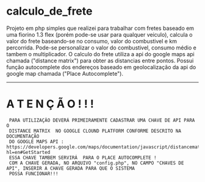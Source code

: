 # calculo_de_frete
Projeto em php simples que realizei para trabalhar com fretes baseado em uma fiorino 1.3 flex (porém pode-se usar para qualquer veiculo),
calcula o valor do frete baseando-se no consumo, valor do combustivel e km percorrida.
Pode-se personalizar o valor do combustivel, consumo médio e tambem o multiplicador.
O calculo do frete utiliza a api do google maps api chamada ("distance matrix") para obter as distancias entre pontos.
Possui função autocomplete dos endereços baseado em geolocalização da api do google map chamada ("Place Autocomplete").


***************************************************************************************************************************
#                                       A   T   E   N   Ç   Ã   O   !   !   !                                             
                                                                                                                        
     PARA UTILIZAÇÃO DEVERÁ PRIMEIRAMENTE CADASTRAR UMA CHAVE DE API PARA O                                              
     DISTANCE MATRIX  NO GOOGLE CLOUND PLATFORM CONFORME DESCRITO NA DOCUMENTAÇÃO                                        
     DO GOOGLE MAPS API : https://developers.google.com/maps/documentation/javascript/distancematrix?hl=en#GetStarted    
     ESSA CHAVE TAMBEM SERVIRÁ  PARA O PLACE AUTOCOMPLETE !                                                              
     COM A CHAVE GERADA, NO ARQUIVO "config.php", NO CAMPO "CHAVES DE API", INSERIR A CHAVE GERADA PARA QUE O SISTEMA    
     POSSA FUNCIONAR!!!                                                                                             
	
